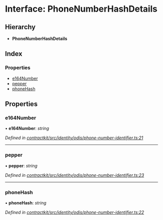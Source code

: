 # Interface: PhoneNumberHashDetails

## Hierarchy

* **PhoneNumberHashDetails**

## Index

### Properties

* [e164Number](_identity_odis_phone_number_identifier_.phonenumberhashdetails.md#e164number)
* [pepper](_identity_odis_phone_number_identifier_.phonenumberhashdetails.md#pepper)
* [phoneHash](_identity_odis_phone_number_identifier_.phonenumberhashdetails.md#phonehash)

## Properties

###  e164Number

• **e164Number**: *string*

*Defined in [contractkit/src/identity/odis/phone-number-identifier.ts:21](https://github.com/celo-org/celo-monorepo/blob/master/packages/contractkit/src/identity/odis/phone-number-identifier.ts#L21)*

___

###  pepper

• **pepper**: *string*

*Defined in [contractkit/src/identity/odis/phone-number-identifier.ts:23](https://github.com/celo-org/celo-monorepo/blob/master/packages/contractkit/src/identity/odis/phone-number-identifier.ts#L23)*

___

###  phoneHash

• **phoneHash**: *string*

*Defined in [contractkit/src/identity/odis/phone-number-identifier.ts:22](https://github.com/celo-org/celo-monorepo/blob/master/packages/contractkit/src/identity/odis/phone-number-identifier.ts#L22)*
